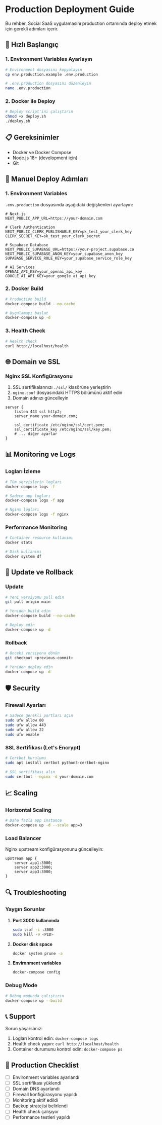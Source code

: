# Production Deployment Guide

Bu rehber, Social SaaS uygulamasını production ortamında deploy etmek için gerekli adımları içerir.

## 🚀 Hızlı Başlangıç

### 1. Environment Variables Ayarlayın

```bash
# Environment dosyasını kopyalayın
cp env.production.example .env.production

# .env.production dosyasını düzenleyin
nano .env.production
```

### 2. Docker ile Deploy

```bash
# Deploy script'ini çalıştırın
chmod +x deploy.sh
./deploy.sh
```

## 📋 Gereksinimler

- Docker ve Docker Compose
- Node.js 18+ (development için)
- Git

## 🔧 Manuel Deploy Adımları

### 1. Environment Variables

`.env.production` dosyasında aşağıdaki değişkenleri ayarlayın:

```env
# Next.js
NEXT_PUBLIC_APP_URL=https://your-domain.com

# Clerk Authentication
NEXT_PUBLIC_CLERK_PUBLISHABLE_KEY=pk_test_your_clerk_key
CLERK_SECRET_KEY=sk_test_your_clerk_secret

# Supabase Database
NEXT_PUBLIC_SUPABASE_URL=https://your-project.supabase.co
NEXT_PUBLIC_SUPABASE_ANON_KEY=your_supabase_anon_key
SUPABASE_SERVICE_ROLE_KEY=your_supabase_service_role_key

# AI Services
OPENAI_API_KEY=your_openai_api_key
GOOGLE_AI_API_KEY=your_google_ai_api_key
```

### 2. Docker Build

```bash
# Production build
docker-compose build --no-cache

# Uygulamayı başlat
docker-compose up -d
```

### 3. Health Check

```bash
# Health check
curl http://localhost/health
```

## 🌐 Domain ve SSL

### Nginx SSL Konfigürasyonu

1. SSL sertifikalarınızı `./ssl/` klasörüne yerleştirin
2. `nginx.conf` dosyasındaki HTTPS bölümünü aktif edin
3. Domain adınızı güncelleyin

```nginx
server {
    listen 443 ssl http2;
    server_name your-domain.com;
    
    ssl_certificate /etc/nginx/ssl/cert.pem;
    ssl_certificate_key /etc/nginx/ssl/key.pem;
    # ... diğer ayarlar
}
```

## 📊 Monitoring ve Logs

### Logları İzleme

```bash
# Tüm servislerin logları
docker-compose logs -f

# Sadece app logları
docker-compose logs -f app

# Nginx logları
docker-compose logs -f nginx
```

### Performance Monitoring

```bash
# Container resource kullanımı
docker stats

# Disk kullanımı
docker system df
```

## 🔄 Update ve Rollback

### Update

```bash
# Yeni versiyonu pull edin
git pull origin main

# Yeniden build edin
docker-compose build --no-cache

# Deploy edin
docker-compose up -d
```

### Rollback

```bash
# Önceki versiyona dönün
git checkout <previous-commit>

# Yeniden deploy edin
docker-compose up -d
```

## 🛡️ Security

### Firewall Ayarları

```bash
# Sadece gerekli portları açın
sudo ufw allow 80
sudo ufw allow 443
sudo ufw allow 22
sudo ufw enable
```

### SSL Sertifikası (Let's Encrypt)

```bash
# Certbot kurulumu
sudo apt install certbot python3-certbot-nginx

# SSL sertifikası alın
sudo certbot --nginx -d your-domain.com
```

## 📈 Scaling

### Horizontal Scaling

```bash
# Daha fazla app instance
docker-compose up -d --scale app=3
```

### Load Balancer

Nginx upstream konfigürasyonunu güncelleyin:

```nginx
upstream app {
    server app1:3000;
    server app2:3000;
    server app3:3000;
}
```

## 🔍 Troubleshooting

### Yaygın Sorunlar

1. **Port 3000 kullanımda**
   ```bash
   sudo lsof -i :3000
   sudo kill -9 <PID>
   ```

2. **Docker disk space**
   ```bash
   docker system prune -a
   ```

3. **Environment variables**
   ```bash
   docker-compose config
   ```

### Debug Mode

```bash
# Debug modunda çalıştırın
docker-compose up --build
```

## 📞 Support

Sorun yaşarsanız:

1. Logları kontrol edin: `docker-compose logs`
2. Health check yapın: `curl http://localhost/health`
3. Container durumunu kontrol edin: `docker-compose ps`

## 🎯 Production Checklist

- [ ] Environment variables ayarlandı
- [ ] SSL sertifikası yüklendi
- [ ] Domain DNS ayarlandı
- [ ] Firewall konfigürasyonu yapıldı
- [ ] Monitoring aktif edildi
- [ ] Backup stratejisi belirlendi
- [ ] Health check çalışıyor
- [ ] Performance testleri yapıldı 